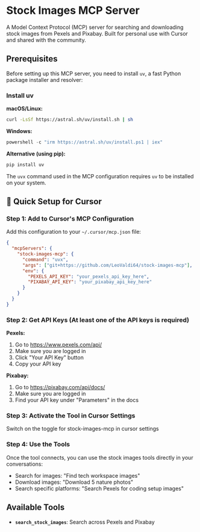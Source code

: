 # Stock Images MCP Server

A Model Context Protocol (MCP) server for searching and downloading stock images from Pexels and Pixabay. Built for personal use with Cursor and shared with the community.

## Prerequisites

Before setting up this MCP server, you need to install `uv`, a fast Python package installer and resolver:

### Install uv

**macOS/Linux:**

```bash
curl -LsSf https://astral.sh/uv/install.sh | sh
```

**Windows:**

```powershell
powershell -c "irm https://astral.sh/uv/install.ps1 | iex"
```

**Alternative (using pip):**

```bash
pip install uv
```

The `uvx` command used in the MCP configuration requires `uv` to be installed on your system.

## 🚀 Quick Setup for Cursor

### Step 1: Add to Cursor's MCP Configuration

Add this configuration to your `~/.cursor/mcp.json` file:

```json
{
  "mcpServers": {
    "stock-images-mcp": {
      "command": "uvx",
      "args": ["git+https://github.com/LeoValdi64/stock-images-mcp"],
      "env": {
        "PEXELS_API_KEY": "your_pexels_api_key_here",
        "PIXABAY_API_KEY": "your_pixabay_api_key_here"
      }
    }
  }
}
```

### Step 2: Get API Keys (At least one of the API keys is required)

**Pexels:**

1. Go to https://www.pexels.com/api/
2. Make sure you are logged in
3. Click "Your API Key" button
4. Copy your API key

**Pixabay:**

1. Go to https://pixabay.com/api/docs/
2. Make sure you are logged in
3. Find your API key under "Parameters" in the docs

### Step 3: Activate the Tool in Cursor Settings

Switch on the toggle for stock-images-mcp in cursor settings

### Step 4: Use the Tools

Once the tool connects, you can use the stock images tools directly in your conversations:

- Search for images: "Find tech workspace images"
- Download images: "Download 5 nature photos"
- Search specific platforms: "Search Pexels for coding setup images"

## Available Tools

- **`search_stock_images`**: Search across Pexels and Pixabay
